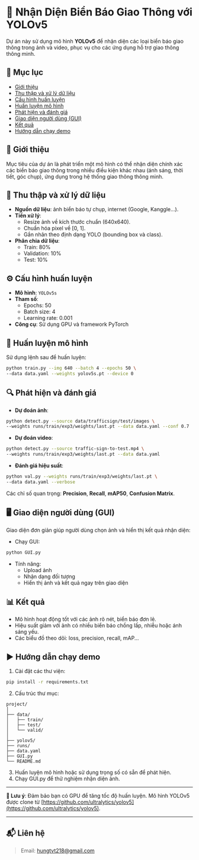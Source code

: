 
# 🚦 Nhận Diện Biển Báo Giao Thông với YOLOv5

Dự án này sử dụng mô hình **YOLOv5** để nhận diện các loại biển báo giao thông trong ảnh và video, phục vụ cho các ứng dụng hỗ trợ giao thông thông minh.

## 📂 Mục lục
- [Giới thiệu](#giới-thiệu)
- [Thu thập và xử lý dữ liệu](#thu-thập-và-xử-lý-dữ-liệu)
- [Cấu hình huấn luyện](#cấu-hình-huấn-luyện)
- [Huấn luyện mô hình](#huấn-luyện-mô-hình)
- [Phát hiện và đánh giá](#phát-hiện-và-đánh-giá)
- [Giao diện người dùng (GUI)](#giao-diện-người-dùng-gui)
- [Kết quả](#kết-quả)
- [Hướng dẫn chạy demo](#hướng-dẫn-chạy-demo)

## 📌 Giới thiệu

Mục tiêu của dự án là phát triển một mô hình có thể nhận diện chính xác các biển báo giao thông trong nhiều điều kiện khác nhau (ánh sáng, thời tiết, góc chụp), ứng dụng trong hệ thống giao thông thông minh.

## 📸 Thu thập và xử lý dữ liệu

- **Nguồn dữ liệu**: ảnh biển báo tự chụp, internet (Google, Kanggle...).
- **Tiền xử lý**:
  - Resize ảnh về kích thước chuẩn (640x640).
  - Chuẩn hóa pixel về [0, 1].
  - Gắn nhãn theo định dạng YOLO (bounding box và class).
- **Phân chia dữ liệu**:
  - Train: 80%
  - Validation: 10%
  - Test: 10%

## ⚙️ Cấu hình huấn luyện

- **Mô hình**: `YOLOv5s`
- **Tham số**:
  - Epochs: 50
  - Batch size: 4
  - Learning rate: 0.001
- **Công cụ**: Sử dụng GPU và framework PyTorch

## 🧠 Huấn luyện mô hình

Sử dụng lệnh sau để huấn luyện:

```bash
python train.py --img 640 --batch 4 --epochs 50 \
--data data.yaml --weights yolov5s.pt --device 0
```

## 🔍 Phát hiện và đánh giá

- **Dự đoán ảnh**:

```bash
python detect.py --source data/trafficsign/test/images \
--weights runs/train/exp3/weights/last.pt --data data.yaml --conf 0.7
```

- **Dự đoán video**:

```bash
python detect.py --source traffic-sign-to-test.mp4 \
--weights runs/train/exp3/weights/last.pt --data data.yaml
```

- **Đánh giá hiệu suất**:

```bash
python val.py --weights runs/train/exp3/weights/last.pt \
--data data.yaml --verbose
```

Các chỉ số quan trọng: **Precision**, **Recall**, **mAP50**, **Confusion Matrix**.

## 🖥️ Giao diện người dùng (GUI)

Giao diện đơn giản giúp người dùng chọn ảnh và hiển thị kết quả nhận diện:

- Chạy GUI:

```bash
python GUI.py
```

- Tính năng:
  - Upload ảnh
  - Nhận dạng đối tượng
  - Hiển thị ảnh và kết quả ngay trên giao diện

## 📊 Kết quả

- Mô hình hoạt động tốt với các ảnh rõ nét, biển báo đơn lẻ.
- Hiệu suất giảm với ảnh có nhiều biển báo chồng lấp, nhiễu hoặc ánh sáng yếu.
- Các biểu đồ theo dõi: loss, precision, recall, mAP...

## ▶️ Hướng dẫn chạy demo

1. Cài đặt các thư viện:

```bash
pip install -r requirements.txt
```

2. Cấu trúc thư mục:

```
project/
│
├── data/
│   ├── train/
│   ├── test/
│   └── valid/
│
├── yolov5/
├── runs/
├── data.yaml
├── GUI.py
└── README.md
```

3. Huấn luyện mô hình hoặc sử dụng trọng số có sẵn để phát hiện.
4. Chạy GUI.py để thử nghiệm nhận diện ảnh.

---

**📌 Lưu ý**: Đảm bảo bạn có GPU để tăng tốc độ huấn luyện. Mô hình YOLOv5 được clone từ [https://github.com/ultralytics/yolov5](https://github.com/ultralytics/yolov5).

---

## 📬 Liên hệ

> Email: hungtvt218@gmail.com
